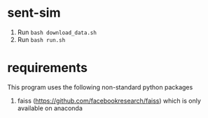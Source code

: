 # sent-sim

1. Run `bash download_data.sh`
2. Run `bash run.sh`

# requirements

This program uses the following non-standard python packages

1. faiss (https://github.com/facebookresearch/faiss) which is only available on anaconda
